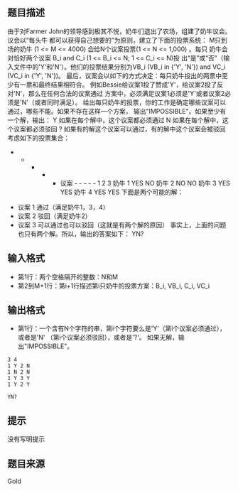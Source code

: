 


## 题目描述
由于对Farmer John的领导感到极其不悦，奶牛们退出了农场，组建了奶牛议会。议会以“每头牛
都可以获得自己想要的”为原则，建立了下面的投票系统：
M只到场的奶牛 (1 <= M <= 4000) 会给N个议案投票(1 <= N <= 1,000) 。每只
奶牛会对恰好两个议案 B_i and C_i (1 <= B_i <= N; 1 <= C_i <= N)投
出“是”或“否”（输入文件中的'Y'和'N'）。他们的投票结果分别为VB_i 
(VB_i in {'Y', 'N'}) and VC_i (VC_i in {'Y', 'N'})。
最后，议案会以如下的方式决定：每只奶牛投出的两票中至少有一票和最终结果相符合。
例如Bessie给议案1投了赞成'Y'，给议案2投了反对'N'，那么在任何合法的议案通过
方案中，必须满足议案1必须是'Y'或者议案2必须是'N'（或者同时满足）。
给出每只奶牛的投票，你的工作是确定哪些议案可以通过，哪些不能。如果不存在这样一个方案，
输出"IMPOSSIBLE"。如果至少有一个解，输出：
Y  如果在每个解中，这个议案都必须通过
N  如果在每个解中，这个议案都必须驳回
?  如果有的解这个议案可以通过，有的解中这个议案会被驳回
考虑如下的投票集合：
- - - - - 议案 - - - - -
1        2        3
奶牛 1   YES      NO
奶牛 2   NO       NO
奶牛 3   YES               YES
奶牛 4   YES      YES
下面是两个可能的解：
* 议案 1 通过（满足奶牛1，3，4）
* 议案 2 驳回（满足奶牛2）
* 议案 3 可以通过也可以驳回（这就是有两个解的原因）
事实上，上面的问题也只有两个解。所以，输出的答案如下：
YN?
## 输入格式
* 第1行：两个空格隔开的整数：N和M
* 第2到M+1行：第i+1行描述第i只奶牛的投票方案：B_i, VB_i, C_i, VC_i
## 输出格式
* 第1行：一个含有N个字符的串，第i个字符要么是'Y'（第i个议案必须通过），或者是'N'
（第i个议案必须驳回），或者是'?'。
如果无解，输出"IMPOSSIBLE"。

```input1
3 4
1 Y 2 N
1 N 2 N
1 Y 3 Y
1 Y 2 Y

```
```output1
YN?
```

## 提示
没有写明提示
## 题目来源
Gold


